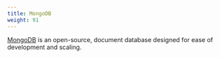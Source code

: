 ```yaml
---
title: MongoDB
weight: 91
---
```

[MongoDB](https://www.mongodb.com/) is an open-source, document database designed for ease of development and scaling.

